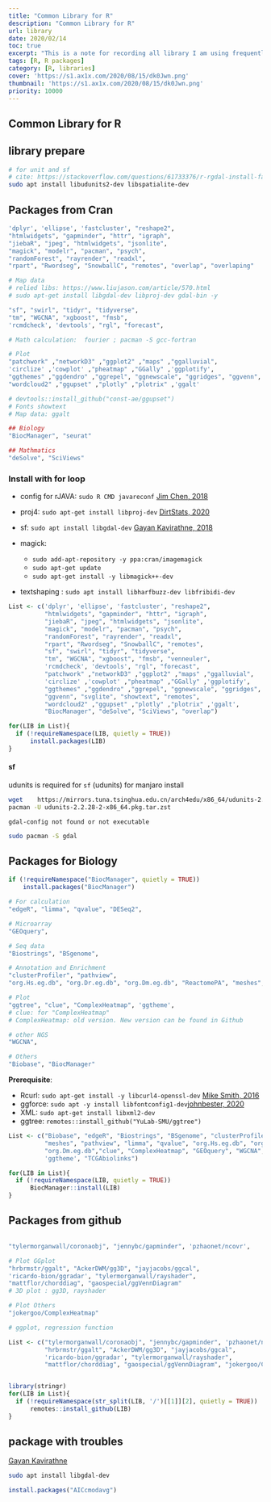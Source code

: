 ```yaml
---
title: "Common Library for R"
description: "Common Library for R"
url: library
date: 2020/02/14
toc: true
excerpt: "This is a note for recording all library I am using frequently"
tags: [R, R packages]
category: [R, libraries]
cover: 'https://s1.ax1x.com/2020/08/15/dk0Jwn.png'
thumbnail: 'https://s1.ax1x.com/2020/08/15/dk0Jwn.png'
priority: 10000
---
```


## Common Library for R

## library prepare



```bash
# for unit and sf
# cite: https://stackoverflow.com/questions/61733376/r-rgdal-install-fails-on-ubuntu-20-04-with-error-double-red-or-corruption-prev
sudo apt install libudunits2-dev libspatialite-dev 
```

## Packages from Cran


```r
'dplyr', 'ellipse', 'fastcluster', "reshape2",
"htmlwidgets", "gapminder", "httr", "igraph",
"jiebaR", "jpeg", "htmlwidgets", "jsonlite",
"magick", "modelr", "pacman", "psych",
"randomForest", "rayrender", "readxl",
"rpart", "Rwordseg", "SnowballC", "remotes", "overlap", "overlaping"

# Map data
# relied libs: https://www.liujason.com/article/570.html
# sudo apt-get install libgdal-dev libproj-dev gdal-bin -y

"sf", "swirl", "tidyr", "tidyverse",
"tm", "WGCNA", "xgboost", "fmsb",
'rcmdcheck', 'devtools', "rgl", "forecast",

# Math calculation:  fourier ; pacman -S gcc-fortran

# Plot
"patchwork" ,"networkD3" ,"ggplot2" ,"maps" ,"ggalluvial",
'circlize' ,'cowplot' ,"pheatmap" ,"GGally" ,'ggplotify',
"ggthemes" ,"ggdendro" ,"ggrepel", "ggnewscale", "ggridges", "ggvenn", "svglite", "showtext", "remotes", "venneuler",
"wordcloud2" ,"ggupset" ,"plotly" ,"plotrix" ,'ggalt'

# devtools::install_github("const-ae/ggupset")
# Fonts showtext
# Map data: ggalt

## Biology
"BiocManager", "seurat"

## Mathmatics
"deSolve", "SciViews"
```


### Install with for loop

- config for rJAVA: `sudo R CMD javareconf` [Jim Chen, 2018](https://stackoverflow.com/questions/3311940/r-rjava-package-install-failing)

- proj4: `sudo apt-get install libproj-dev` [DirtStats, 2020](https://stackoverflow.com/questions/56304632/cant-install-proj4-package-because-libproj-and-or-proj-api-h-not-found-in-sta)
- sf: `sudo apt install libgdal-dev` [Gayan Kavirathne, 2018](https://stackoverflow.com/questions/12141422/error-gdal-config-not-found-while-installing-r-dependent-packages-whereas-gdal)
- magick:
    - `sudo add-apt-repository -y ppa:cran/imagemagick`
    - `sudo apt-get update`
    - `sudo apt-get install -y libmagick++-dev`
- textshaping : `sudo apt install libharfbuzz-dev libfribidi-dev`
```r
List <- c('dplyr', 'ellipse', 'fastcluster', "reshape2",
          "htmlwidgets", "gapminder", "httr", "igraph",
          "jiebaR", "jpeg", "htmlwidgets", "jsonlite",
          "magick", "modelr", "pacman", "psych",
          "randomForest", "rayrender", "readxl",
          "rpart", "Rwordseg", "SnowballC", "remotes",
          "sf", "swirl", "tidyr", "tidyverse",
          "tm", "WGCNA", "xgboost", "fmsb", "venneuler",
          'rcmdcheck', 'devtools', "rgl", "forecast",
          "patchwork" ,"networkD3" ,"ggplot2" ,"maps" ,"ggalluvial",
          'circlize' ,'cowplot' ,"pheatmap" ,"GGally" ,'ggplotify',
          "ggthemes" ,"ggdendro" ,"ggrepel", "ggnewscale", "ggridges",
          "ggvenn", "svglite", "showtext", "remotes",
          "wordcloud2" ,"ggupset" ,"plotly" ,"plotrix" ,'ggalt',
          "BiocManager", "deSolve", "SciViews", "overlap")

for(LIB in List){
  if (!requireNamespace(LIB, quietly = TRUE))
      install.packages(LIB)
}
```

#### sf

udunits is required for `sf` (udunits)
for manjaro install

```bash
wget  	https://mirrors.tuna.tsinghua.edu.cn/arch4edu/x86_64/udunits-2.2.28-2-x86_64.pkg.tar.zst
pacman -U udunits-2.2.28-2-x86_64.pkg.tar.zst
```

`gdal-config not found or not executable`

```bash
sudo pacman -S gdal
```

## Packages for Biology

```r
if (!requireNamespace("BiocManager", quietly = TRUE))
    install.packages("BiocManager")

# For calculation
"edgeR", "limma", "qvalue", "DESeq2",

# Microarray
"GEOquery",

# Seq data
"Biostrings", "BSgenome",

# Annotation and Enrichment
"clusterProfiler", "pathview",
"org.Hs.eg.db", "org.Dr.eg.db", "org.Dm.eg.db", "ReactomePA", "meshes",

# Plot
"ggtree", "clue", "ComplexHeatmap", 'ggtheme',
# clue: for "ComplexHeatmap"
# ComplexHeatmap: old version. New version can be found in Github

# other NGS
"WGCNA",

# Others
"Biobase", "BiocManager"
```


**Prerequisite**:
- Rcurl: `sudo apt-get install -y libcurl4-openssl-dev` [Mike Smith, 2016](https://support.bioconductor.org/p/129866/)
- ggforce: `sudo apt -y install libfontconfig1-dev`[johnbester, 2020](https://github.com/r-lib/systemfonts/issues/35)
- XML: `sudo apt-get install libxml2-dev`
- ggtree: `remotes::install_github("YuLab-SMU/ggtree")`

```r
List <- c("Biobase", "edgeR", "Biostrings", "BSgenome", "clusterProfiler", "ggtree",
          "meshes", "pathview", "limma", "qvalue", "org.Hs.eg.db", "org.Dr.eg.db",
          "org.Dm.eg.db","clue", "ComplexHeatmap", "GEOquery", "WGCNA", "ReactomePA",
          'ggtheme', "TCGAbiolinks")

for(LIB in List){
  if (!requireNamespace(LIB, quietly = TRUE))
      BiocManager::install(LIB)
}
```

## Packages from github


```r

"tylermorganwall/coronaobj", "jennybc/gapminder", 'pzhaonet/ncovr',

# Plot GGplot
"hrbrmstr/ggalt", "AckerDWM/gg3D", "jayjacobs/ggcal",
'ricardo-bion/ggradar', "tylermorganwall/rayshader",
"mattflor/chorddiag", "gaospecial/ggVennDiagram"
# 3D plot : gg3D, rayshader

# Plot Others
"jokergoo/ComplexHeatmap"

# ggplot, regression function
```

```r
List <- c("tylermorganwall/coronaobj", "jennybc/gapminder", 'pzhaonet/ncovr',
          "hrbrmstr/ggalt", "AckerDWM/gg3D", "jayjacobs/ggcal",
          'ricardo-bion/ggradar', "tylermorganwall/rayshader",
          "mattflor/chorddiag", "gaospecial/ggVennDiagram", "jokergoo/ComplexHeatmap", "Laurae2/Laurae")


library(stringr)
for(LIB in List){
  if (!requireNamespace(str_split(LIB, '/')[[1]][2], quietly = TRUE))
      remotes::install_github(LIB)
}
```


## package with troubles

[Gayan Kavirathne](https://stackoverflow.com/questions/12141422/error-gdal-config-not-found-while-installing-r-dependent-packages-whereas-gdal)
```bash
sudo apt install libgdal-dev
```
```r
install.packages("AICcmodavg")
```
